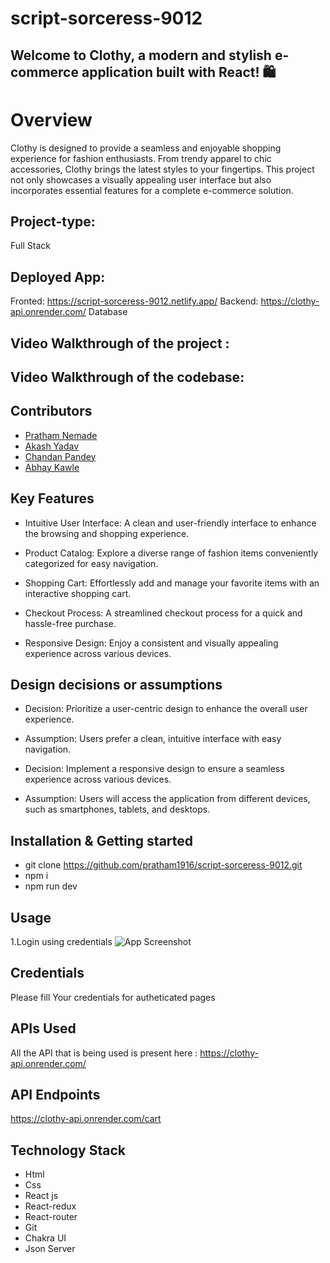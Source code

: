 # script-sorceress-9012

## Welcome to Clothy, a modern and stylish e-commerce application built with React! 🛍️
# Overview
Clothy is designed to provide a seamless and enjoyable shopping experience for fashion enthusiasts. From trendy apparel to chic accessories, Clothy brings the latest styles to your fingertips. This project not only showcases a visually appealing user interface but also incorporates essential features for a complete e-commerce solution.

## Project-type:
Full Stack 

## Deployed App: 
Fronted: https://script-sorceress-9012.netlify.app/
Backend: https://clothy-api.onrender.com/
Database

## Video Walkthrough of the project : 
## Video Walkthrough of the codebase: 


## Contributors
- [Pratham Nemade](https://github.com/pratham1916)
- [Akash Yadav](https://github.com/Akash4317)
- [Chandan Pandey](https://github.com/dev-chandan-pandey)
- [Abhay Kawle](https://github.com/abhay2010-2010)




## Key Features
- Intuitive User Interface: A clean and user-friendly interface to enhance the browsing and shopping experience.

- Product Catalog: Explore a diverse range of fashion items conveniently categorized for easy navigation.

- Shopping Cart: Effortlessly add and manage your favorite items with an interactive shopping cart.

- Checkout Process: A streamlined checkout process for a quick and hassle-free purchase.

- Responsive Design: Enjoy a consistent and visually appealing experience across various devices.


## Design decisions or assumptions
- Decision: Prioritize a user-centric design to enhance the overall user experience.
- Assumption: Users prefer a clean, intuitive interface with easy navigation.

- Decision: Implement a responsive design to ensure a seamless experience across various devices.
- Assumption: Users will access the application from different devices, such as smartphones, tablets, and desktops.

## Installation & Getting started
- git clone https://github.com/pratham1916/script-sorceress-9012.git
- npm i
- npm run dev


## Usage
1.Login using credentials
![App Screenshot](https://drive.google.com/drive/folders/1A3IZcC3g08K-6hPW3n7ibSLXWDrCZoca)

## Credentials
Please fill Your credentials for autheticated pages

## APIs Used
All the API that is being used is present here : https://clothy-api.onrender.com/

## API Endpoints
https://clothy-api.onrender.com/cart

## Technology Stack
- Html
- Css
- React js
- React-redux
- React-router
- Git
- Chakra UI
- Json Server
